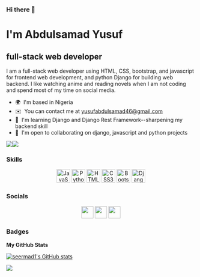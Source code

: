 ### Hi there 👋


<h1>I'm Abdulsamad Yusuf</h1>

full-stack web developer
------------------------

I am a full-stack web developer using HTML, CSS, bootstrap, and javascript for frontend web development, and python Django for building web backend. I like watching anime and reading novels when I am not coding and spend most of my time on social media.

* 🌍  I'm based in Nigeria
* ✉️  You can contact me at [yusufabdulsamad46@gmail.com](mailto:yusufabdulsamad46@gmail.com)
* 🧠  I'm learning Django and Django Rest Framework--sharpening my backend skill
* 🤝  I'm open to collaborating on django, javascript and python projects

<a href="https://www.twitter.com/seermad21" target="_blank" rel="noreferrer"><img
src="https://img.shields.io/twitter/follow/seermad21?logo=twitter&style=for-the-badge&color=0891b2&labelColor=1c1917"
/></a><a href="https://www.github.com/seermad1" target="_blank" rel="noreferrer"><img
src="https://img.shields.io/github/followers/seermad1?logo=github&style=for-the-badge&color=0891b2&labelColor=1c1917" /></a>

### Skills

<p align="center">
<a href="https://developer.mozilla.org/en-US/docs/Web/JavaScript" target="_blank" rel="noreferrer"><img src="https://raw.githubusercontent.com/danielcranney/readme-generator/main/public/icons/skills/javascript-colored.svg" width="36" height="36" alt="JavaScript" /></a>
<a href="https://www.python.org/" target="_blank" rel="noreferrer"><img src="https://raw.githubusercontent.com/danielcranney/readme-generator/main/public/icons/skills/python-colored.svg" width="36" height="36" alt="Python" /></a>
<a href="https://developer.mozilla.org/en-US/docs/Glossary/HTML5" target="_blank" rel="noreferrer"><img src="https://raw.githubusercontent.com/danielcranney/readme-generator/main/public/icons/skills/html5-colored.svg" width="36" height="36" alt="HTML5" /></a>
<a href="https://www.w3.org/TR/CSS/#css" target="_blank" rel="noreferrer"><img src="https://raw.githubusercontent.com/danielcranney/readme-generator/main/public/icons/skills/css3-colored.svg" width="36" height="36" alt="CSS3" /></a>
<a href="https://getbootstrap.com/" target="_blank" rel="noreferrer"><img src="https://raw.githubusercontent.com/danielcranney/readme-generator/main/public/icons/skills/bootstrap-colored.svg" width="36" height="36" alt="Bootstrap" /></a>
<a href="https://www.djangoproject.com/" target="_blank" rel="noreferrer"><img src="https://raw.githubusercontent.com/danielcranney/readme-generator/main/public/icons/skills/django-colored-dark.svg" width="36" height="36" alt="Django" /></a>
</p>


### Socials

<p align="center"> <a href="https://www.github.com/seermad1" target="_blank" rel="noreferrer"><img src="https://raw.githubusercontent.com/danielcranney/readme-generator/main/public/icons/socials/github-dark.svg" width="32" height="32" /></a> <a href="https://www.linkedin.com/in/abdulsamad-yusuf-52608823a" target="_blank" rel="noreferrer"><img src="https://raw.githubusercontent.com/danielcranney/readme-generator/main/public/icons/socials/linkedin.svg" width="32" height="32" /></a> <a href="https://www.twitter.com/seermad21" target="_blank" rel="noreferrer"><img src="https://raw.githubusercontent.com/danielcranney/readme-generator/main/public/icons/socials/twitter.svg" width="32" height="32" /></a></p>

### Badges

<b>My GitHub Stats</b>

<a href="http://www.github.com/seermad1"><img src="https://github-readme-stats.vercel.app/api?username=seermad1&show_icons=true&hide=&count_private=true&title_color=0891b2&text_color=ef4444&icon_color=0891b2&bg_color=1c1917&hide_border=true&show_icons=true" alt="seermad1's GitHub stats" /></a>

<a href="http://www.github.com/seermad1"><img src="https://github-readme-streak-stats.herokuapp.com/?user=seermad1&stroke=ef4444&background=1c1917&ring=0891b2&fire=0891b2&currStreakNum=ef4444&currStreakLabel=0891b2&sideNums=ef4444&sideLabels=ef4444&dates=ef4444&hide_border=true" /></a>
